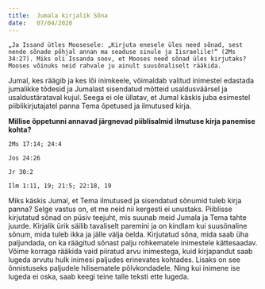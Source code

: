 ```yaml
---
title:  Jumala kirjalik Sõna
date:   07/04/2020
---
```


`„Ja Issand ütles Moosesele: „Kirjuta enesele üles need sõnad, sest nende sõnade põhjal annan ma seaduse sinule ja Iisraelile!“ (2Ms 34:27). Miks oli Issanda soov, et Mooses need sõnad üles kirjutaks? Mooses võinuks neid rahvale ju ainult suusõnaliselt rääkida.`

Jumal, kes räägib ja kes lõi inimkeele, võimaldab valitud inimestel edastada jumalikke tõdesid ja Jumalast sisendatud mõtteid usaldusväärsel ja usaldustärataval kujul. Seega ei ole üllatav, et Jumal käskis juba esimestel piiblikirjutajatel panna Tema õpetused ja ilmutused kirja.

**Millise õppetunni annavad järgnevad piiblisalmid ilmutuse kirja panemise kohta?**

`2Ms 17:14; 24:4`

`Jos 24:26`

`Jr 30:2`

`Ilm 1:11, 19; 21:5; 22:18, 19`

Miks käskis Jumal, et Tema ilmutused ja sisendatud sõnumid tuleb kirja panna? Selge vastus on, et me neid nii kergesti ei unustaks. Piiblisse kirjutatud sõnad on püsiv teejuht, mis suunab meid Jumala ja Tema tahte juurde. Kirjalik ürik säilib tavaliselt paremini ja on kindlam kui suusõnaline sõnum, mida tuleb ikka ja jälle välja öelda. Kirjutatud sõna, mida saab üha paljundada, on ka räägitud sõnast palju rohkematele inimestele kättesaadav. Võime korraga rääkida vaid piiratud arvu inimestega, kuid kirjapandut saab lugeda arvutu hulk inimesi paljudes erinevates kohtades. Lisaks on see õnnistuseks paljudele hilisematele põlvkondadele. Ning kui inimene ise lugeda ei oska, saab keegi teine talle teksti ette lugeda.
